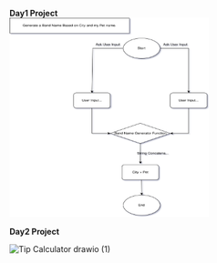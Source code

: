 **Day1 Project**
<br/>
<img src="https://github.com/arifmeman94/100DaysOfCodePython/blob/master/Band%20Name%20Generator.drawio.svg" width="350" height="350" alt="Day1"  />






**Day2 Project**


![Tip Calculator drawio (1)](https://github.com/user-attachments/assets/a3f204c6-319c-43c5-ba30-f1dd71439f69)

